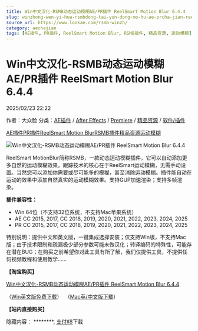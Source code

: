 ```yaml
---
title: Win中文汉化-RSMB动态运动模糊AE/PR插件 ReelSmart Motion Blur 6.4.4
slug: winzhong-wen-yi-hua-rsmbdong-tai-yun-dong-mo-hu-ae-prcha-jian-reelsmart-motion-blur-6-4-4
source_url: https://www.lookae.com/rsmb-winzh/
category: aechajian
tags: [AE插件, PR插件, ReelSmart Motion Blur, RSMB插件, 精品资源, 运动模糊]
---
```

# Win中文汉化-RSMB动态运动模糊AE/PR插件 ReelSmart Motion Blur 6.4.4

2025/02/23 22:22

作者：大众脸
分类：[AE插件](https://www.lookae.com/after-effects/aechajian/) / [After Effects](https://www.lookae.com/after-effects/) / [Premiere](https://www.lookae.com/qitarjcj/premierezy/) / [精品资源](https://www.lookae.com/fufei/) / [软件/插件](https://www.lookae.com/qitarjcj/)

[AE插件](https://www.lookae.com/tag/ae%e6%8f%92%e4%bb%b6/)[PR插件](https://www.lookae.com/tag/pr%e6%8f%92%e4%bb%b6/)[ReelSmart Motion Blur](https://www.lookae.com/tag/reelsmart-motion-blur/)[RSMB插件](https://www.lookae.com/tag/rsmb%e6%8f%92%e4%bb%b6/)[精品资源](https://www.lookae.com/tag/%e7%b2%be%e5%93%81%e8%b5%84%e6%ba%90/)[运动模糊](https://www.lookae.com/tag/%e8%bf%90%e5%8a%a8%e6%a8%a1%e7%b3%8a/)

![Win中文汉化-RSMB动态运动模糊AE/PR插件 ReelSmart Motion Blur 6.4.4](https://www.lookae.com/wp-content/uploads/2024/06/RSMB-CHN.jpg "Win中文汉化-RSMB动态运动模糊AE/PR插件 ReelSmart Motion Blur 6.4.4-LookAE.com")

[](https://cloud.video.taobao.com//play/u/705956171/p/1/e/6/t/1/50159754464.mp4?_=1")

ReelSmart MotionBlur简称RSMB，一款动态运动模糊插件，它可以自动添加更多自然的运动模糊效果。跟踪技术的核心在于ReelSmart运动模糊，无需手动设置。当然您可以添加你需要或尽可能多的模糊，甚至消除运动模糊。插件能自动在运动的效果中添加自然真实的运动模糊效果。支持GUP加速渲染；支持多帧渲染。

**插件兼容性：**

* Win 64位（不支持32位系统，不支持Mac苹果系统）
* AE CC 2015, 2017, CC 2018, 2019, 2020, 2021, 2022, 2023, 2024, 2025
* PR CC 2015, 2017, CC 2018, 2019, 2020, 2021, 2022, 2023, 2024, 2025

特别说明：提供中文和英文版，一键集成选择安装；仅支持Win版，不支持Mac版；由于技术限制和疏漏极少部分参数可能未做汉化；转译编码的特殊性，可能存在潜在BUG；在购买之前希望你对此工具有所了解，我们仅提供工具，不提供任何视频教程和使用教学……

**【淘宝购买】**

[Win中文汉化-RSMB动态运动模糊AE/PR插件 ReelSmart Motion Blur 6.4.4](https://item.taobao.com/item.htm?ft=t&id=809987282759)

（[Win英文版免费下载](https://www.lookae.com/rsmb-644/)）  （[Mac英/中文版下载](https://www.lookae.com/rsmb-maczh/)）

**【站内直接购买】**

隐藏内容：
\*\*\*\*\*\*\*\*,
[支付¥8](https://www.lookae.com/wp-login.php?redirect_to=https%3A%2F%2Fwww.lookae.com%2Frsmb-winzh%2F)下载
